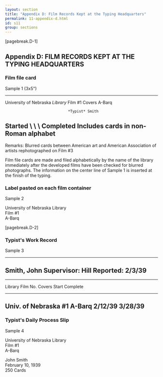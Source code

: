 ```yaml
---
layout: section
title: "Appendix D: Film Records Kept at the Typing Headquarters"
permalink: 11-appendix-d.html
id: s11
group: sections
---
```


[pagebreak.D-1]

## Appendix D: FILM RECORDS KEPT AT THE TYPING HEADQUARTERS

### Film file card

Sample 1 (3x5")

<div class="box" markdown="1">

-------------------------------- ----------------------------------------
University of Nebraska *Library* Film #1 Covers A-Barq

                                 *Typist* Smith

Started \ \ \ Completed          Includes cards in non-
                                 Roman alphabet
-------------------------------------------------------------------------

Remarks: Blurred cards between American art and American Association of artists rephotographed on Film #3

</div>

Film file cards are made and filed alphabetically by the name
of the library immediately after the developed films have been checked for
blurred photographs. The information on the center line of Sample 1 is inserted at the finish of the typing.

### Label pasted on each film container

Sample 2

University of Nebraska Library  
Film #1  
A-Barq  

[pagebreak.D-2]

### Typist's Work Record

Sample 3

<div class="box" markdown="1">

------------------------ -------------------------
Smith, John                       Supervisor: Hill
Reported: 2/3/39
--------------------------------------------------

--------------------------------------------------
Library           Film No. Covers Start   Complete
----------------- -------- ------ ------- --------
Univ. of Nebraska #1       A-Barq 2/12/39 3/28/39
--------------------------------------------------

</div>

### Typist's Daily Process Slip

Sample 4

<div class="box" markdown="1">

University of Nebraska Library  
Film #1  
A-Barq

John Smith  
February 10, 1939  
250 Cards

</div>

